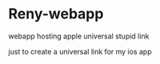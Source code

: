 # Reny-webapp
webapp hosting apple universal stupid link

just to create a universal link for my ios app
